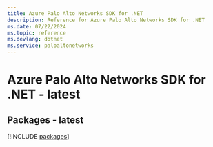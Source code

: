 ```yaml
---
title: Azure Palo Alto Networks SDK for .NET
description: Reference for Azure Palo Alto Networks SDK for .NET
ms.date: 07/22/2024
ms.topic: reference
ms.devlang: dotnet
ms.service: paloaltonetworks
---
```

# Azure Palo Alto Networks SDK for .NET - latest
## Packages - latest
[!INCLUDE [packages](palo-alto-networks-index.md)]